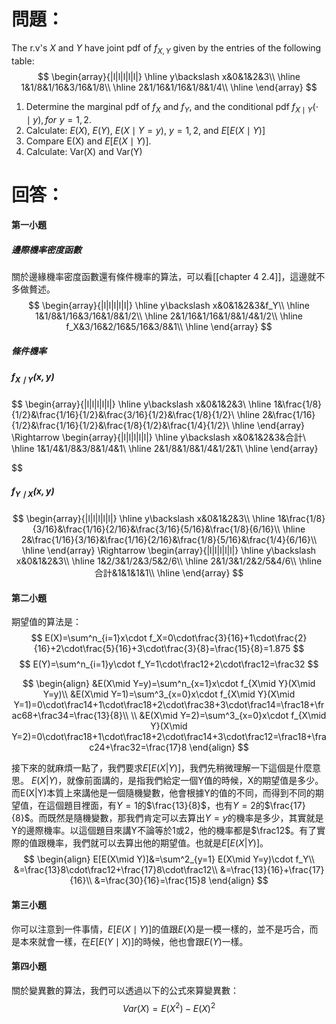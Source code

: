 # 問題：
The r.v's $X$ and $Y$ have joint pdf of $f_{X,Y}$ given by the entries of the following table:
$$
\begin{array}{|l|l|l|l|l|}
\hline
y\backslash x&0&1&2&3\\
\hline
1&1/8&1/16&3/16&1/8\\
\hline
2&1/16&1/16&1/8&1/4\\
\hline
\end{array}
$$
1. Determine the marginal pdf of $f_X$ and $f_Y$, and the conditional pdf $f_{X\mid Y}(\cdot\mid y),\,for\,\,y=1,2$.
2. Calculate: $E(X)$, $E(Y)$, $E(X\mid Y=y)$, $y=1,2$, and $E\left[E(X\mid Y)\right]$
3. Compare E(X) and $E\left[E(X\mid Y)\right]$.
4. Calculate: Var(X) and Var(Y)
# 回答：
#### 第一小題
##### 邊際機率密度函數
關於邊緣機率密度函數還有條件機率的算法，可以看[[chapter 4 2.4]]，這邊就不多做贅述。
$$
\begin{array}{|l|l|l|l|l|}
\hline
y\backslash x&0&1&2&3&f_Y\\
\hline
1&1/8&1/16&3/16&1/8&1/2\\
\hline
2&1/16&1/16&1/8&1/4&1/2\\
\hline
f_X&3/16&2/16&5/16&3/8&1\\
\hline
\end{array}
$$
##### 條件機率
##### $f_{X\mid Y}(x,y)$
$$
\begin{array}{|l|l|l|l|l|}
\hline
y\backslash x&0&1&2&3\\
\hline
1&\frac{1/8}{1/2}&\frac{1/16}{1/2}&\frac{3/16}{1/2}&\frac{1/8}{1/2}\\
\hline
2&\frac{1/16}{1/2}&\frac{1/16}{1/2}&\frac{1/8}{1/2}&\frac{1/4}{1/2}\\
\hline
\end{array}
\Rightarrow
\begin{array}{|l|l|l|l|l|}
\hline
y\backslash x&0&1&2&3&合計\\
\hline
1&1/4&1/8&3/8&1/4&1\\
\hline
2&1/8&1/8&1/4&1/2&1\\
\hline
\end{array}

$$
##### $f_{Y\mid X}(x,y)$
$$
\begin{array}{|l|l|l|l|l|}
\hline
y\backslash x&0&1&2&3\\
\hline
1&\frac{1/8}{3/16}&\frac{1/16}{2/16}&\frac{3/16}{5/16}&\frac{1/8}{6/16}\\
\hline
2&\frac{1/16}{3/16}&\frac{1/16}{2/16}&\frac{1/8}{5/16}&\frac{1/4}{6/16}\\
\hline
\end{array}
\Rightarrow
\begin{array}{|l|l|l|l|l|}
\hline
y\backslash x&0&1&2&3\\
\hline
1&2/3&1/2&3/5&2/6\\
\hline
2&1/3&1/2&2/5&4/6\\
\hline
合計&1&1&1&1\\
\hline
\end{array}
$$
#### 第二小題
期望值的算法是：
$$
E(X)=\sum^n_{i=1}x\cdot f_X=0\cdot\frac{3}{16}+1\cdot\frac{2}{16}+2\cdot\frac{5}{16}+3\cdot\frac{3}{8}=\frac{15}{8}=1.875
$$
$$
E(Y)=\sum^n_{i=1}y\cdot f_Y=1\cdot\frac12+2\cdot\frac12=\frac32
$$

$$
\begin{align}
&E(X\mid Y=y)=\sum^n_{x=1}x\cdot f_{X\mid Y}(X\mid Y=y)\\
&E(X\mid Y=1)=\sum^3_{x=0}x\cdot f_{X\mid Y}(X\mid Y=1)=0\cdot\frac14+1\cdot\frac18+2\cdot\frac38+3\cdot\frac14=\frac18+\frac68+\frac34=\frac{13}{8}\\
\\
&E(X\mid Y=2)=\sum^3_{x=0}x\cdot f_{X\mid Y}(X\mid Y=2)=0\cdot\frac18+1\cdot\frac18+2\cdot\frac14+3\cdot\frac12=\frac18+\frac24+\frac32=\frac{17}8
\end{align}
$$

接下來的就麻煩一點了，我們要求$E[E(X|Y)]$，我們先稍微理解一下這個是什麼意思。
$E(X|Y)$，就像前面講的，是指我們給定一個Y值的時候，X的期望值是多少。而E(X|Y)本質上來講他是一個隨機變數，他會根據Y的值的不同，而得到不同的期望值，在這個題目裡面，有$Y=1$的$\frac{13}{8}$，也有$Y=2$的$\frac{17}{8}$。而既然是隨機變數，那我們肯定可以去算出$Y=y$的機率是多少，其實就是Y的邊際機率。以這個題目來講Y不論等於1或2，他的機率都是$\frac12$。有了實際的值跟機率，我們就可以去算出他的期望值。也就是$E[E(X|Y)]$。
$$
\begin{align}
E[E(X\mid Y)]&=\sum^2_{y=1} E(X\mid Y=y)\cdot f_Y\\
&=\frac{13}8\cdot\frac12+\frac{17}8\cdot\frac12\\
&=\frac{13}{16}+\frac{17}{16}\\
&=\frac{30}{16}=\frac{15}8
\end{align}
$$
#### 第三小題
你可以注意到一件事情，$E[E(X\mid Y)]$的值跟$E(X)$是一模一樣的，並不是巧合，而是本來就會一樣，在$E[E(Y\mid X)]$的時候，他也會跟$E(Y)$一樣。

#### 第四小題
關於變異數的算法，我們可以透過以下的公式來算變異數：
$$
Var(X)=E(X^2)-E(X)^2
$$
